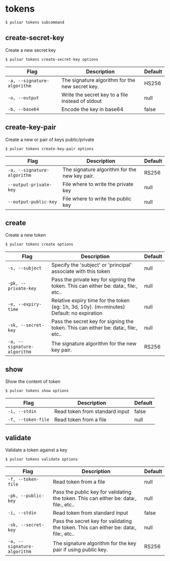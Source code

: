 # tokens



```shell
$ pulsar tokens subcommand
```



## create-secret-key

Create a new secret key
```shell
$ pulsar tokens create-secret-key options
```

|Flag|Description|Default|
|---|---|---|
| `-a, --signature-algorithm` | The signature algorithm for the new secret key.|HS256|
| `-o, --output` | Write the secret key to a file instead of stdout|null|
| `-b, --base64` | Encode the key in base64|false|


## create-key-pair

Create a new or pair of keys public/private
```shell
$ pulsar tokens create-key-pair options
```

|Flag|Description|Default|
|---|---|---|
| `-a, --signature-algorithm` | The signature algorithm for the new key pair.|RS256|
| `--output-private-key` | File where to write the private key|null|
| `--output-public-key` | File where to write the public key|null|


## create

Create a new token
```shell
$ pulsar tokens create options
```

|Flag|Description|Default|
|---|---|---|
| `-s, --subject` | Specify the 'subject' or 'principal' associate with this token|null|
| `-pk, --private-key` | Pass the private key for signing the token. This can either be: data:, file:, etc..|null|
| `-e, --expiry-time` | Relative expiry time for the token (eg: 1h, 3d, 10y). (m=minutes) Default: no expiration|null|
| `-sk, --secret-key` | Pass the secret key for signing the token. This can either be: data:, file:, etc..|null|
| `-a, --signature-algorithm` | The signature algorithm for the new key pair.|RS256|


## show

Show the content of token
```shell
$ pulsar tokens show options
```

|Flag|Description|Default|
|---|---|---|
| `-i, --stdin` | Read token from standard input|false|
| `-f, --token-file` | Read token from a file|null|


## validate

Validate a token against a key
```shell
$ pulsar tokens validate options
```

|Flag|Description|Default|
|---|---|---|
| `-f, --token-file` | Read token from a file|null|
| `-pk, --public-key` | Pass the public key for validating the token. This can either be: data:, file:, etc..|null|
| `-i, --stdin` | Read token from standard input|false|
| `-sk, --secret-key` | Pass the secret key for validating the token. This can either be: data:, file:, etc..|null|
| `-a, --signature-algorithm` | The signature algorithm for the key pair if using public key.|RS256|

